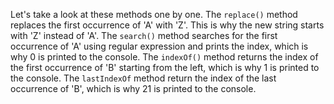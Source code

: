 Let's take a look at these methods one by one. The `replace()` method replaces the first occurrence of 'A' with 'Z'. This is why the new string starts with 'Z' instead of 'A'. The `search()` method searches for the first occurrence of 'A' using regular expression and prints the index, which is why 0 is printed to the console. The `indexOf()` method returns the index of the first occurrence of 'B' starting from the left, which is why 1 is printed to the console. The `lastIndexOf` method return the index of the last occurrence of 'B', which is why 21 is printed to the console.